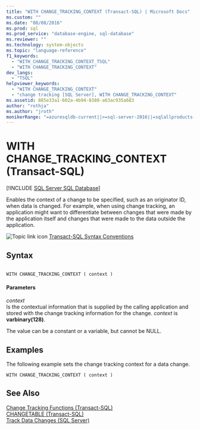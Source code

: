 ```yaml
---
title: "WITH CHANGE_TRACKING_CONTEXT (Transact-SQL) | Microsoft Docs"
ms.custom: ""
ms.date: "08/08/2016"
ms.prod: sql
ms.prod_service: "database-engine, sql-database"
ms.reviewer: ""
ms.technology: system-objects
ms.topic: "language-reference"
f1_keywords: 
  - "WITH_CHANGE_TRACKING_CONTEXT_TSQL"
  - "WITH CHANGE_TRACKING_CONTEXT"
dev_langs: 
  - "TSQL"
helpviewer_keywords: 
  - "WITH CHANGE_TRACKING_CONTEXT"
  - "change tracking [SQL Server], WITH CHANGE_TRACKING_CONTEXT"
ms.assetid: 885e33a1-602a-4b94-8380-a63ac935a683
author: "rothja"
ms.author: "jroth"
monikerRange: "=azuresqldb-current||>=sql-server-2016||=sqlallproducts-allversions||>=sql-server-linux-2017||=azuresqldb-mi-current"
---
```

# WITH CHANGE_TRACKING_CONTEXT (Transact-SQL)
[!INCLUDE [SQL Server SQL Database](../../includes/applies-to-version/sql-asdb.md)]

  Enables the context of a change to be specified, such as an originator ID, when data is changed. For example, when using change tracking, an application might want to differentiate between changes that were made by the application itself and changes that were made to the data outside the application.  

 ![Topic link icon](../../database-engine/configure-windows/media/topic-link.gif "Topic link icon") [Transact-SQL Syntax Conventions](../../t-sql/language-elements/transact-sql-syntax-conventions-transact-sql.md)  
  
## Syntax  
  
```  
  
WITH CHANGE_TRACKING_CONTEXT ( context )  
```  
  
#### Parameters  
 *context*  
 Is the contextual information that is supplied by the calling application and stored with the change tracking information for the change. *context* is **varbinary(128)**.  
  
 The value can be a constant or a variable, but cannot be NULL.  
  
## Examples  
 The following example sets the change tracking context for a data change.  
  
```  
WITH CHANGE_TRACKING_CONTEXT ( context )  
```  
  
## See Also  
 [Change Tracking Functions &#40;Transact-SQL&#41;](../../relational-databases/system-functions/change-tracking-functions-transact-sql.md)   
 [CHANGETABLE &#40;Transact-SQL&#41;](../../relational-databases/system-functions/changetable-transact-sql.md)   
 [Track Data Changes &#40;SQL Server&#41;](../../relational-databases/track-changes/track-data-changes-sql-server.md)  
  
  

